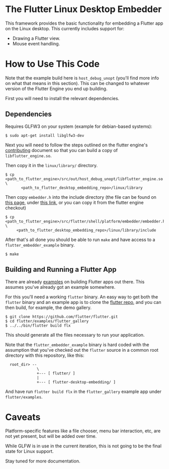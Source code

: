 # The Flutter Linux Desktop Embedder

This framework provides the basic functionality for embedding a Flutter app on
the Linux desktop. This currently includes support for:

*  Drawing a Flutter view.
*  Mouse event handling.

# How to Use This Code

Note that the example build here is `host_debug_unopt` (you'll find more info on
what that means in this section). This can be changed to whatever version of
the Flutter Engine you end up building.

First you will need to install the relevant dependencies.

## Dependencies

Requires GLFW3 on your system (example for debian-based systems):

```
$ sudo apt-get install libglfw3-dev
```

Next you will need to follow the steps outlined on the flutter engine's
[contributing](https://github.com/flutter/engine/blob/master/CONTRIBUTING.md)
document so that you can build a copy of `libflutter_engine.so`.

Then copy it in the `linux/library/` directory.

```
$ cp <path_to_flutter_engine>/src/out/host_debug_unopt/libflutter_engine.so \
       <path_to_flutter_desktop_embedding_repo>/linux/library
```

Then copy `embedder.h` into the include directory (the file can be found on [this
page](https://github.com/flutter/engine/wiki/Custom-Flutter-Engine-Embedders),
under [this
link](https://github.com/flutter/engine/blob/4733e3373789894aa4f593137c6d440891d492a2/shell/platform/embedder/embedder.h), or you can copy it from the flutter engine checkout)

```
$ cp <path_to_flutter_engine>/src/flutter/shell/platform/embedder/embedder.h \
     <path_to_flutter_desktop_embedding_repo>/linux/library/include
```

After that's all done you should be able to run `make` and have access to a
`flutter_embedder_example` binary.

```
$ make
```


## Building and Running a Flutter App


There are already [examples](https://flutter.io/get-started/) on building
Flutter apps out there. This assumes you've already got an example somewhere.

For this you'll need a working `flutter` binary. An easy way to get both the
`flutter` binary and an example app is to clone the [flutter
repo](https://github.com/flutter/flutter), and you can then build, for example,
the demo gallery.

```
$ git clone https://github.com/flutter/flutter.git
$ cd flutter/examples/flutter_gallery
$ ../../bin/flutter build flx
```

This should generate all the files necessary to run your application.

Note that the `flutter_embedder_example` binary is hard coded with the
assumption that you've checked out the `flutter` source in a common root
directory with this repository, like this:

```
  root_dir> --
              \
              +--- [ flutter/ ]
              |
              +--- [ flutter-desktop-embedding/ ]
```

And have run `flutter build flx` in the `flutter_gallery` example app under
`flutter/examples`.

# Caveats

Platform-specific features like a file chooser, menu bar interaction, etc, are
not yet present, but will be added over time.

While GLFW is in use in the current iteration, this is not going to be the final
state for Linux support.

Stay tuned for more documentation.


